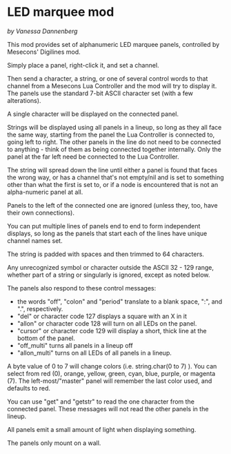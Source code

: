 # LED marquee mod 

*by Vanessa Dannenberg*

This mod provides set of alphanumeric LED marquee panels, controlled by Mesecons' Digilines mod.

Simply place a panel, right-click it, and set a channel.

Then send a character, a string, or one of several control words to that channel from a Mesecons Lua Controller and the mod will try to display it.  The panels use the standard 7-bit ASCII character set (with a few alterations).

A single character will be displayed on the connected panel.

Strings will be displayed using all panels in a lineup, so long as they all face the same way, starting from the panel the Lua Controller is connected to, going left to right.  The other panels in the line do not need to be connected to anything - think of them as being connected together internally.  Only the panel at the far left need be connected to the Lua Controller.

The string will spread down the line until either a panel is found that faces the wrong way, or has a channel that's not empty/nil and is set to something other than what the first is set to, or if a node is encountered that is not an alpha-numeric panel at all.

Panels to the left of the connected one are ignored (unless they, too, have their own connections).

You can put multiple lines of panels end to end to form independent displays, so long as the panels that start each of the lines have unique channel names set.

The string is padded with spaces and then trimmed to 64 characters.

Any unrecognized symbol or character outside the ASCII 32 - 129 range, whether part of a string or singularly is ignored, except as noted below.

The panels also respond to these control messages:

* the words "off", "colon" and "period" translate to a blank space, ":", and ".", respectively.
* "del" or character code 127 displays a square with an X in it
* "allon" or character code 128 will turn on all LEDs on the panel.
* "cursor" or character code 129 will display a short, thick line at the bottom of the panel.
* "off_multi" turns all panels in a lineup off
* "allon_multi" turns on all LEDs of all panels in a lineup.

A byte value of 0 to 7 will change colors (i.e. string.char(0 to 7) ).  You can select from red (0), orange, yellow, green, cyan, blue, purple, or magenta (7).  The left-most/"master" panel will remember the last color used, and defaults to red.

You can use "get" and "getstr" to read the one character from the connected panel.  These messages will not read the other panels in the lineup.

All panels emit a small amount of light when displaying something.

The panels only mount on a wall.
